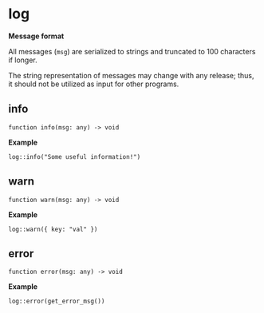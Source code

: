 # log

<div class="warning">
<strong>Message format</strong>

All messages (<code>msg</code>) are serialized to strings and truncated to 100 characters if longer.

The string representation of messages may change with any release; thus, it should not be utilized as input for other programs.

</div>

## info

```wdl
function info(msg: any) -> void
```

**Example**

```wdl
log::info("Some useful information!")
```

## warn

```wdl
function warn(msg: any) -> void
```

**Example**

```wdl
log::warn({ key: "val" })
```

## error

```wdl
function error(msg: any) -> void
```

**Example**

```wdl
log::error(get_error_msg())
```
